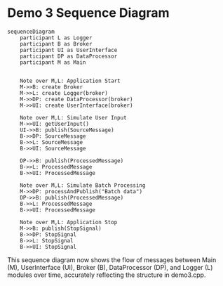 # Demo 3 Sequence Diagram

```mermaid
sequenceDiagram
    participant L as Logger
    participant B as Broker
    participant UI as UserInterface
    participant DP as DataProcessor
    participant M as Main
    

    Note over M,L: Application Start
    M->>B: create Broker
    M->>L: create Logger(broker)
    M->>DP: create DataProcessor(broker)
    M->>UI: create UserInterface(broker)

    Note over M,L: Simulate User Input
    M->>UI: getUserInput()
    UI->>B: publish(SourceMessage)
    B->>DP: SourceMessage
    B->>L: SourceMessage
    B->>UI: SourceMessage

    DP->>B: publish(ProcessedMessage)
    B->>L: ProcessedMessage
    B->>UI: ProcessedMessage

    Note over M,L: Simulate Batch Processing
    M->>DP: processAndPublish("Batch data")
    DP->>B: publish(ProcessedMessage)
    B->>L: ProcessedMessage
    B->>UI: ProcessedMessage

    Note over M,L: Application Stop
    M->>B: publish(StopSignal)
    B->>DP: StopSignal
    B->>L: StopSignal
    B->>UI: StopSignal
```

This sequence diagram now shows the flow of messages between Main (M), UserInterface (UI), Broker (B), DataProcessor (DP), and Logger (L) modules over time, accurately reflecting the structure in demo3.cpp.
